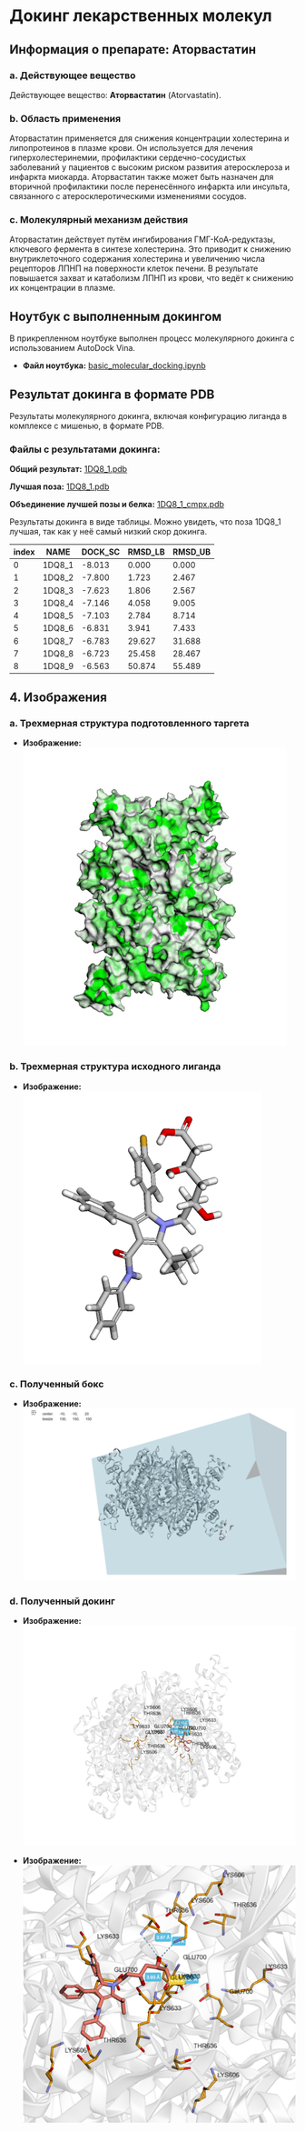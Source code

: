 # Докинг лекарственных молекул

## Информация о препарате: Аторвастатин

### a. Действующее вещество

Действующее вещество: **Аторвастатин** (Atorvastatin).

### b. Область применения

Аторвастатин применяется для снижения концентрации холестерина и липопротеинов в плазме крови.
Он используется для лечения гиперхолестеринемии, профилактики сердечно-сосудистых заболеваний у пациентов
с высоким риском развития атеросклероза и инфаркта миокарда.
Аторвастатин также может быть назначен для вторичной профилактики после перенесённого инфаркта или инсульта,
связанного с атеросклеротическими изменениями сосудов.

### c. Молекулярный механизм действия

Аторвастатин действует путём ингибирования ГМГ-КоА-редуктазы, ключевого фермента в синтезе холестерина.
Это приводит к снижению внутриклеточного содержания холестерина и увеличению числа рецепторов ЛПНП на поверхности
клеток печени. В результате повышается захват и катаболизм ЛПНП из крови, что ведёт к снижению их концентрации в плазме.

## Ноутбук с выполненным докингом

В прикрепленном ноутбуке выполнен процесс молекулярного докинга с использованием AutoDock Vina.

- **Файл ноутбука:** [basic_molecular_docking.ipynb](./basic_molecular_docking.ipynb)

## Результат докинга в формате PDB

Результаты молекулярного докинга, включая конфигурацию лиганда в комплексе с мишенью, в формате PDB.

### Файлы с результатами докинга:

**Общий результат:** [1DQ8_1.pdb](1DQ8_1.pdb)

**Лучшая поза:** [1DQ8_1.pdb](1DQ8_1.pdb)

**Объединение лучшей позы и белка:** [1DQ8_1_cmpx.pdb](1DQ8_1_cmpx.pdb)

Результаты докинга в виде таблицы. Можно увидеть, что поза 1DQ8_1 лучшая, так как у неё самый низкий скор докинга.

| index | NAME   | DOCK\_SC | RMSD\_LB | RMSD\_UB |
|-------|--------|----------|----------|----------|
| 0     | 1DQ8_1 | -8.013   | 0.000    | 0.000    |
| 1     | 1DQ8_2 | -7.800   | 1.723    | 2.467    |
| 2     | 1DQ8_3 | -7.623	  | 1.806    | 2.567    |
| 3     | 1DQ8_4 | -7.146   | 4.058    | 9.005    |
| 4     | 1DQ8_5 | -7.103   | 2.784    | 8.714    |
| 5     | 1DQ8_6 | -6.831   | 3.941    | 7.433    |
| 6     | 1DQ8_7 | -6.783   | 29.627   | 31.688   |
| 7     | 1DQ8_8 | -6.723   | 25.458   | 28.467   |
| 8     | 1DQ8_9 | -6.563   | 50.874   | 55.489   |

## 4. Изображения

### a. Трехмерная структура подготовленного таргета

- **Изображение:** ![Target Structure](./target_3d_structure.png)

### b. Трехмерная структура исходного лиганда

- **Изображение:** ![Ligand Structure](./ligand_3d_structure.png)

### c. Полученный бокс

- **Изображение:** ![Grid Box](./docking_box.png)

### d. Полученный докинг

- **Изображение:** ![Docking Result](./docking_result.png)

- **Изображение:** ![Docking Result](./docking_result2.png)